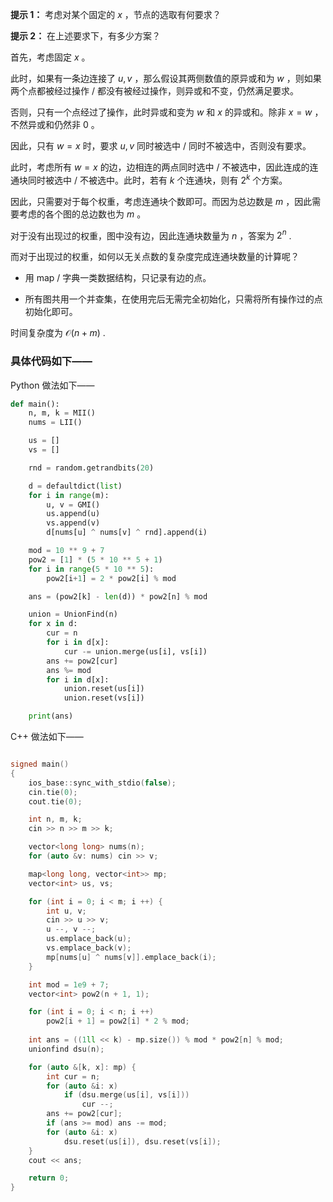 **提示 1：** 考虑对某个固定的 $x$ ，节点的选取有何要求？

**提示 2：** 在上述要求下，有多少方案？

首先，考虑固定 $x$ 。

此时，如果有一条边连接了 $u,v$ ，那么假设其两侧数值的原异或和为 $w$ ，则如果两个点都被经过操作 / 都没有被经过操作，则异或和不变，仍然满足要求。

否则，只有一个点经过了操作，此时异或和变为 $w$ 和 $x$ 的异或和。除非 $x=w$ ，不然异或和仍然非 $0$ 。

因此，只有 $w=x$ 时，要求 $u,v$ 同时被选中 / 同时不被选中，否则没有要求。

此时，考虑所有 $w=x$ 的边，边相连的两点同时选中 / 不被选中，因此连成的连通块同时被选中 / 不被选中。此时，若有 $k$ 个连通块，则有 $2^k$ 个方案。

因此，只需要对于每个权重，考虑连通块个数即可。而因为总边数是 $m$ ，因此需要考虑的各个图的总边数也为 $m$ 。

对于没有出现过的权重，图中没有边，因此连通块数量为 $n$ ，答案为 $2^n$ .

而对于出现过的权重，如何以无关点数的复杂度完成连通块数量的计算呢？

- 用 map / 字典一类数据结构，只记录有边的点。

- 所有图共用一个并查集，在使用完后无需完全初始化，只需将所有操作过的点初始化即可。

时间复杂度为 $\mathcal{O}(n+m)$ .

### 具体代码如下——

Python 做法如下——

```Python []
def main():
    n, m, k = MII()
    nums = LII()

    us = []
    vs = []

    rnd = random.getrandbits(20)

    d = defaultdict(list)
    for i in range(m):
        u, v = GMI()
        us.append(u)
        vs.append(v)
        d[nums[u] ^ nums[v] ^ rnd].append(i)

    mod = 10 ** 9 + 7
    pow2 = [1] * (5 * 10 ** 5 + 1)
    for i in range(5 * 10 ** 5):
        pow2[i+1] = 2 * pow2[i] % mod

    ans = (pow2[k] - len(d)) * pow2[n] % mod

    union = UnionFind(n)
    for x in d:
        cur = n
        for i in d[x]:
            cur -= union.merge(us[i], vs[i])
        ans += pow2[cur]
        ans %= mod
        for i in d[x]:
            union.reset(us[i])
            union.reset(vs[i])

    print(ans)
```

C++ 做法如下——

```cpp []

signed main()
{
    ios_base::sync_with_stdio(false);
    cin.tie(0);
    cout.tie(0);

    int n, m, k;
    cin >> n >> m >> k;

    vector<long long> nums(n);
    for (auto &v: nums) cin >> v;

    map<long long, vector<int>> mp;
    vector<int> us, vs;

    for (int i = 0; i < m; i ++) {
        int u, v;
        cin >> u >> v;
        u --, v --;
        us.emplace_back(u);
        vs.emplace_back(v);
        mp[nums[u] ^ nums[v]].emplace_back(i);
    }

    int mod = 1e9 + 7;
    vector<int> pow2(n + 1, 1);

    for (int i = 0; i < n; i ++)
        pow2[i + 1] = pow2[i] * 2 % mod;
    
    int ans = ((1ll << k) - mp.size()) % mod * pow2[n] % mod;
    unionfind dsu(n);

    for (auto &[k, x]: mp) {
        int cur = n;
        for (auto &i: x)
            if (dsu.merge(us[i], vs[i]))
                cur --;
        ans += pow2[cur];
        if (ans >= mod) ans -= mod;
        for (auto &i: x)
            dsu.reset(us[i]), dsu.reset(vs[i]);
    }
    cout << ans;

    return 0;
}
```
